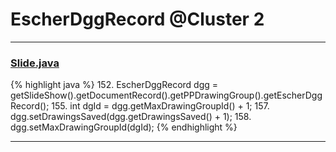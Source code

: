 # EscherDggRecord @Cluster 2

***

### [Slide.java](https://searchcode.com/codesearch/view/97394313/)
{% highlight java %}
152. EscherDggRecord dgg = getSlideShow().getDocumentRecord().getPPDrawingGroup().getEscherDggRecord();
155. int dgId = dgg.getMaxDrawingGroupId() + 1;
157. dgg.setDrawingsSaved(dgg.getDrawingsSaved() + 1);
158. dgg.setMaxDrawingGroupId(dgId);
{% endhighlight %}

***

